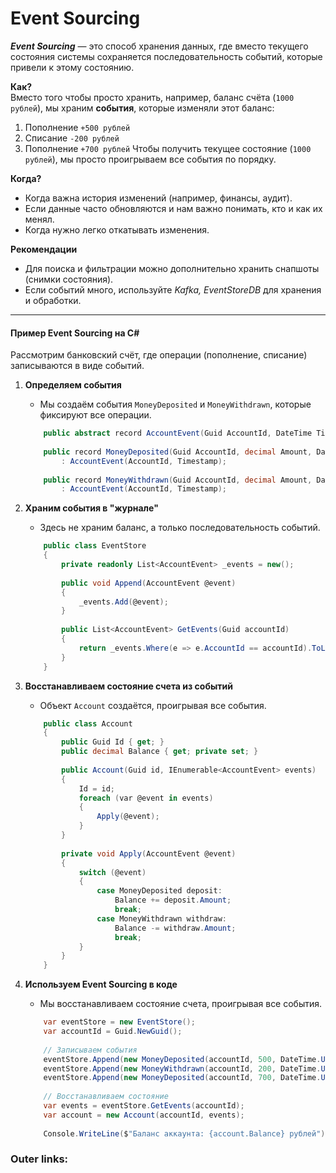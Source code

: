  

# Event Sourcing

***Event Sourcing*** — это способ хранения данных, где вместо текущего состояния системы сохраняется последовательность событий, которые привели к этому состоянию.

**Как?**  
Вместо того чтобы просто хранить, например, баланс счёта (`1000 рублей`), мы храним **события**, которые изменяли этот баланс:
1. Пополнение `+500 рублей`
2. Списание `-200 рублей`
3. Пополнение `+700 рублей`
Чтобы получить текущее состояние (`1000 рублей`), мы просто проигрываем все события по порядку.

**Когда?**
- Когда важна история изменений (например, финансы, аудит).
- Если данные часто обновляются и нам важно понимать, кто и как их менял.
- Когда нужно легко откатывать изменения.

**Рекомендации**
- Для поиска и фильтрации можно дополнительно хранить снапшоты (снимки состояния).
- Если событий много, используйте *Kafka, EventStoreDB* для хранения и обработки.

---
#### **Пример Event Sourcing на C#**

Рассмотрим банковский счёт, где операции (пополнение, списание) записываются в виде событий.

1. **Определяем события**
	- Мы создаём события `MoneyDeposited` и `MoneyWithdrawn`, которые фиксируют все операции.
	```csharp
		public abstract record AccountEvent(Guid AccountId, DateTime Timestamp);
		
		public record MoneyDeposited(Guid AccountId, decimal Amount, DateTime Timestamp) 
		    : AccountEvent(AccountId, Timestamp);
		
		public record MoneyWithdrawn(Guid AccountId, decimal Amount, DateTime Timestamp) 
		    : AccountEvent(AccountId, Timestamp);
	```


2. **Храним события в "журнале"**
	- Здесь не храним баланс, а только последовательность событий.
	```csharp
		public class EventStore
		{
		    private readonly List<AccountEvent> _events = new();
		
		    public void Append(AccountEvent @event)
		    {
		        _events.Add(@event);
		    }
		
		    public List<AccountEvent> GetEvents(Guid accountId)
		    {
		        return _events.Where(e => e.AccountId == accountId).ToList();
		    }
		}
	```

3. **Восстанавливаем состояние счета из событий**
	- Объект `Account` создаётся, проигрывая все события.
	```csharp
		public class Account
		{
		    public Guid Id { get; }
		    public decimal Balance { get; private set; }
		
		    public Account(Guid id, IEnumerable<AccountEvent> events)
		    {
		        Id = id;
		        foreach (var @event in events)
		        {
		            Apply(@event);
		        }
		    }
		
		    private void Apply(AccountEvent @event)
		    {
		        switch (@event)
		        {
		            case MoneyDeposited deposit:
		                Balance += deposit.Amount;
		                break;
		            case MoneyWithdrawn withdraw:
		                Balance -= withdraw.Amount;
		                break;
		        }
		    }
		}
	```

4. **Используем Event Sourcing в коде**
	- Мы восстанавливаем состояние счета, проигрывая все события.
	```csharp
		var eventStore = new EventStore();
		var accountId = Guid.NewGuid();
		
		// Записываем события
		eventStore.Append(new MoneyDeposited(accountId, 500, DateTime.UtcNow));
		eventStore.Append(new MoneyWithdrawn(accountId, 200, DateTime.UtcNow));
		eventStore.Append(new MoneyDeposited(accountId, 700, DateTime.UtcNow));
		
		// Восстанавливаем состояние
		var events = eventStore.GetEvents(accountId);
		var account = new Account(accountId, events);
		
		Console.WriteLine($"Баланс аккаунта: {account.Balance} рублей"); // Выведет: 1000 рублей
	```

### Outer links:

